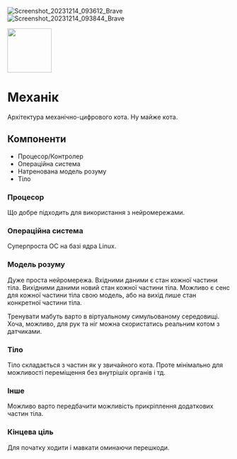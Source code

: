 ![Screenshot_20231214_093612_Brave](https://github.com/mavka-ukr/kitkit/assets/21020331/457cdab3-2d92-4809-a026-4ffe1f98795e)
![Screenshot_20231214_093844_Brave](https://github.com/mavka-ukr/kitkit/assets/21020331/fe498a4a-ab7d-48bf-868b-6f9dd045925c)

<img src="https://github.com/mavka-ukr/mechanokit/assets/21020331/cc213546-9b7a-4a24-a87e-90ebba371159" width="100" height="100" /> 

# Механік

Архітектура механічно-цифрового кота. Ну майже кота.

## Компоненти

- Процесор/Контролер
- Операційна система
- Натренована модель розуму
- Тіло

### Процесор

Що добре підходить для використання з нейромережами.

### Операційна система

Суперпроста ОС на базі ядра Linux.

### Модель розуму

Дуже проста нейромережа.
Вхідними даними є стан кожної частини тіла.
Вихідними даними новий стан кожної частини тіла.
Можливо є сенс для кожної частини тіла свою модель, або на вихід лише стан конкретної частини тіла.

Тренувати мабуть варто в віртуальному симульованому середовищі.
Хоча, можливо, для рук та ніг можна скористатись реальним котом з датчиками.

### Тіло

Тіло складається з частин як у звичайного кота.
Проте мінімально для можливості переміщення без внутрішіх органів і тд.

### Інше

Можливо варто передбачити можливість прикріплення додаткових частин тіла.

### Кінцева ціль

Для початку ходити і мавкати оминаючи перешкоди.
